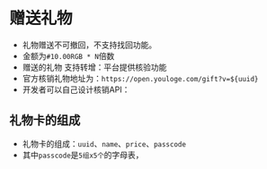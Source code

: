 # 赠送礼物

- 礼物赠送不可撤回，不支持找回功能。
- 金额为`#10.00RGB * N`倍数
- 赠送的礼物 支持转增：平台提供核验功能
- 官方核销礼物地址为：`https://open.youloge.com/gift?v=${uuid}`
- 开发者可以自己设计核销API：

## 礼物卡的组成

- 礼物卡的组成：`uuid`、`name`、`price`、`passcode`
- 其中`passcode`是`5组x5个`的字母表，